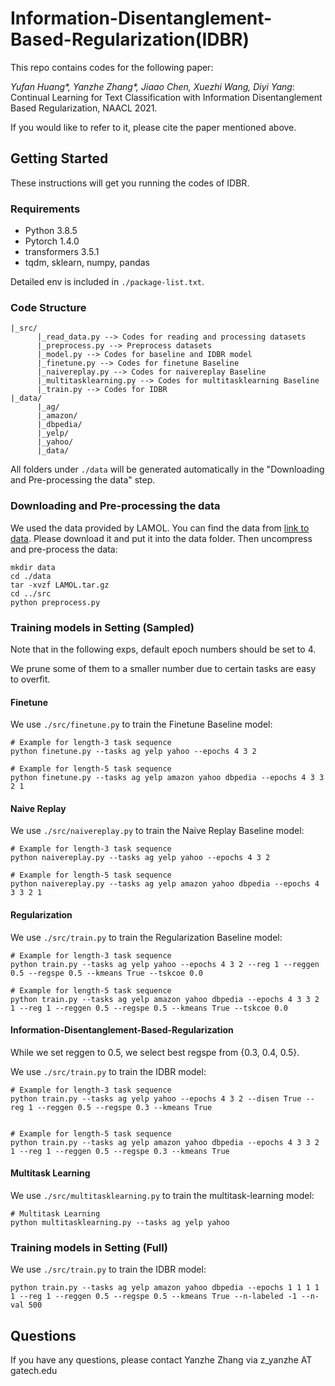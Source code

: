 # Information-Disentanglement-Based-Regularization(IDBR)

This repo contains codes for the following paper:

*Yufan Huang\*, Yanzhe Zhang\*, Jiaao Chen, Xuezhi Wang, Diyi Yang*: Continual Learning for Text Classification with Information Disentanglement Based Regularization, NAACL 2021. 

If you would like to refer to it, please cite the paper mentioned above.

## Getting Started

These instructions will get you running the codes of IDBR.

### Requirements

- Python 3.8.5
- Pytorch 1.4.0
- transformers 3.5.1
- tqdm, sklearn, numpy, pandas

Detailed env is included in ```./package-list.txt```.

### Code Structure
```
|_src/
      |_read_data.py --> Codes for reading and processing datasets
      |_preprocess.py --> Preprocess datasets
      |_model.py --> Codes for baseline and IDBR model
      |_finetune.py --> Codes for finetune Baseline
      |_naivereplay.py --> Codes for naivereplay Baseline
      |_multitasklearning.py --> Codes for multitasklearning Baseline
      |_train.py --> Codes for IDBR
|_data/
      |_ag/
      |_amazon/
      |_dbpedia/
      |_yelp/
      |_yahoo/
      |_data/
```
All folders under ```./data``` will be generated automatically in the "Downloading and Pre-processing the data" step.  

### Downloading and Pre-processing the data

We used the data provided by LAMOL. You can find the data from [link to data](https://drive.google.com/file/d/1rWcgnVcNpwxmBI3c5ovNx-E8XKOEL77S/view). Please download it and put it into the data folder. Then uncompress and pre-process the data:

```
mkdir data
cd ./data
tar -xvzf LAMOL.tar.gz
cd ../src
python preprocess.py
```
### Training models in Setting (Sampled)

Note that in the following exps, default epoch numbers should be set to 4. 

We prune some of them to a smaller number due to certain tasks are easy to overfit.

#### Finetune 

We use ```./src/finetune.py``` to train the Finetune Baseline model:

```
# Example for length-3 task sequence
python finetune.py --tasks ag yelp yahoo --epochs 4 3 2   

# Example for length-5 task sequence
python finetune.py --tasks ag yelp amazon yahoo dbpedia --epochs 4 3 3 2 1   
```

#### Naive Replay 

We use ```./src/naivereplay.py``` to train the Naive Replay Baseline model:

```
# Example for length-3 task sequence
python naivereplay.py --tasks ag yelp yahoo --epochs 4 3 2   

# Example for length-5 task sequence
python naivereplay.py --tasks ag yelp amazon yahoo dbpedia --epochs 4 3 3 2 1
```

#### Regularization  

We use ```./src/train.py``` to train the Regularization Baseline model: 

```
# Example for length-3 task sequence
python train.py --tasks ag yelp yahoo --epochs 4 3 2 --reg 1 --reggen 0.5 --regspe 0.5 --kmeans True --tskcoe 0.0

# Example for length-5 task sequence
python train.py --tasks ag yelp amazon yahoo dbpedia --epochs 4 3 3 2 1 --reg 1 --reggen 0.5 --regspe 0.5 --kmeans True --tskcoe 0.0
```

#### Information-Disentanglement-Based-Regularization  

While we set reggen to 0.5, we select best regspe from {0.3, 0.4, 0.5}.

We use ```./src/train.py``` to train the IDBR model: 

```
# Example for length-3 task sequence
python train.py --tasks ag yelp yahoo --epochs 4 3 2 --disen True --reg 1 --reggen 0.5 --regspe 0.3 --kmeans True


# Example for length-5 task sequence
python train.py --tasks ag yelp amazon yahoo dbpedia --epochs 4 3 3 2 1 --reg 1 --reggen 0.5 --regspe 0.3 --kmeans True
```

#### Multitask Learning 

We use ```./src/multitasklearning.py``` to train the multitask-learning model:

```
# Multitask Learning
python multitasklearning.py --tasks ag yelp yahoo
```

### Training models in Setting (Full)

We use ```./src/train.py``` to train the IDBR model: 

```
python train.py --tasks ag yelp amazon yahoo dbpedia --epochs 1 1 1 1 1 --reg 1 --reggen 0.5 --regspe 0.5 --kmeans True --n-labeled -1 --n-val 500
```

## Questions

If you have any questions, please contact Yanzhe Zhang via z_yanzhe AT gatech.edu
